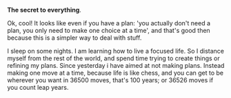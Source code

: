 **The secret to everything**.

Ok, cool! It looks like even if you have a plan: 'you actually don't need a plan, you only need to make one choice at a time', and that's good then because this is a simpler way to deal with stuff.

I sleep on some nights. I am learning how to live a focused life. So I distance myself from the rest of the world, and spend time trying to create things or refining my plans. Since yesterday i have aimed at not making plans. Instead making one move at a time, because life is like chess, and you can get to be wherever you want in 36500 moves, that's 100 years; or 36526 moves if you count leap years.

